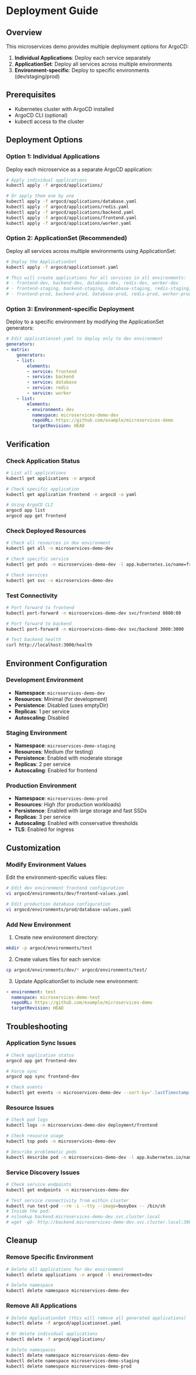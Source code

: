 # Deployment Guide

## Overview

This microservices demo provides multiple deployment options for ArgoCD:

1. **Individual Applications**: Deploy each service separately
2. **ApplicationSet**: Deploy all services across multiple environments
3. **Environment-specific**: Deploy to specific environments (dev/staging/prod)

## Prerequisites

- Kubernetes cluster with ArgoCD installed
- ArgoCD CLI (optional)
- kubectl access to the cluster

## Deployment Options

### Option 1: Individual Applications

Deploy each microservice as a separate ArgoCD application:

```bash
# Apply individual applications
kubectl apply -f argocd/applications/

# Or apply them one by one
kubectl apply -f argocd/applications/database.yaml
kubectl apply -f argocd/applications/redis.yaml
kubectl apply -f argocd/applications/backend.yaml
kubectl apply -f argocd/applications/frontend.yaml
kubectl apply -f argocd/applications/worker.yaml
```

### Option 2: ApplicationSet (Recommended)

Deploy all services across multiple environments using ApplicationSet:

```bash
# Deploy the ApplicationSet
kubectl apply -f argocd/applicationset.yaml

# This will create applications for all services in all environments:
# - frontend-dev, backend-dev, database-dev, redis-dev, worker-dev
# - frontend-staging, backend-staging, database-staging, redis-staging, worker-staging  
# - frontend-prod, backend-prod, database-prod, redis-prod, worker-prod
```

### Option 3: Environment-specific Deployment

Deploy to a specific environment by modifying the ApplicationSet generators:

```yaml
# Edit applicationset.yaml to deploy only to dev environment
generators:
- matrix:
    generators:
    - list:
        elements:
        - service: frontend
        - service: backend
        - service: database
        - service: redis
        - service: worker
    - list:
        elements:
        - environment: dev
          namespace: microservices-demo-dev
          repoURL: https://github.com/example/microservices-demo
          targetRevision: HEAD
```

## Verification

### Check Application Status

```bash
# List all applications
kubectl get applications -n argocd

# Check specific application
kubectl get application frontend -n argocd -o yaml

# Using ArgoCD CLI
argocd app list
argocd app get frontend
```

### Check Deployed Resources

```bash
# Check all resources in dev environment
kubectl get all -n microservices-demo-dev

# Check specific service
kubectl get pods -n microservices-demo-dev -l app.kubernetes.io/name=frontend

# Check services
kubectl get svc -n microservices-demo-dev
```

### Test Connectivity

```bash
# Port forward to frontend
kubectl port-forward -n microservices-demo-dev svc/frontend 8080:80

# Port forward to backend
kubectl port-forward -n microservices-demo-dev svc/backend 3000:3000

# Test backend health
curl http://localhost:3000/health
```

## Environment Configuration

### Development Environment
- **Namespace**: `microservices-demo-dev`
- **Resources**: Minimal (for development)
- **Persistence**: Disabled (uses emptyDir)
- **Replicas**: 1 per service
- **Autoscaling**: Disabled

### Staging Environment
- **Namespace**: `microservices-demo-staging`
- **Resources**: Medium (for testing)
- **Persistence**: Enabled with moderate storage
- **Replicas**: 2 per service
- **Autoscaling**: Enabled for frontend

### Production Environment
- **Namespace**: `microservices-demo-prod`
- **Resources**: High (for production workloads)
- **Persistence**: Enabled with large storage and fast SSDs
- **Replicas**: 3 per service
- **Autoscaling**: Enabled with conservative thresholds
- **TLS**: Enabled for ingress

## Customization

### Modify Environment Values

Edit the environment-specific values files:

```bash
# Edit dev environment frontend configuration
vi argocd/environments/dev/frontend-values.yaml

# Edit production database configuration
vi argocd/environments/prod/database-values.yaml
```

### Add New Environment

1. Create new environment directory:
```bash
mkdir -p argocd/environments/test
```

2. Create values files for each service:
```bash
cp argocd/environments/dev/* argocd/environments/test/
```

3. Update ApplicationSet to include new environment:
```yaml
- environment: test
  namespace: microservices-demo-test
  repoURL: https://github.com/example/microservices-demo
  targetRevision: HEAD
```

## Troubleshooting

### Application Sync Issues

```bash
# Check application status
argocd app get frontend-dev

# Force sync
argocd app sync frontend-dev

# Check events
kubectl get events -n microservices-demo-dev --sort-by='.lastTimestamp'
```

### Resource Issues

```bash
# Check pod logs
kubectl logs -n microservices-demo-dev deployment/frontend

# Check resource usage
kubectl top pods -n microservices-demo-dev

# Describe problematic pods
kubectl describe pod -n microservices-demo-dev -l app.kubernetes.io/name=backend
```

### Service Discovery Issues

```bash
# Check service endpoints
kubectl get endpoints -n microservices-demo-dev

# Test service connectivity from within cluster
kubectl run test-pod --rm -i --tty --image=busybox -- /bin/sh
# Inside the pod:
# nslookup backend.microservices-demo-dev.svc.cluster.local
# wget -qO- http://backend.microservices-demo-dev.svc.cluster.local:3000/health
```

## Cleanup

### Remove Specific Environment

```bash
# Delete all applications for dev environment
kubectl delete applications -n argocd -l environment=dev

# Delete namespace
kubectl delete namespace microservices-demo-dev
```

### Remove All Applications

```bash
# Delete ApplicationSet (this will remove all generated applications)
kubectl delete -f argocd/applicationset.yaml

# Or delete individual applications
kubectl delete -f argocd/applications/

# Delete namespaces
kubectl delete namespace microservices-demo-dev
kubectl delete namespace microservices-demo-staging
kubectl delete namespace microservices-demo-prod
```